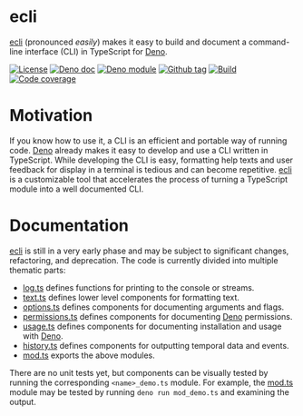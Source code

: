 # ecli

[ecli] (pronounced _easily_) makes it easy to build and document a command-line
interface (CLI) in TypeScript for [Deno].

[![License][license-shield]](LICENSE) [![Deno doc][deno-doc-shield]][deno-doc]
[![Deno module][deno-land-shield]][deno-land]
[![Github tag][github-shield]][github] [![Build][build-shield]][build]
[![Code coverage][coverage-shield]][coverage]

# Motivation

If you know how to use it, a CLI is an efficient and portable way of running
code. [Deno] already makes it easy to develop and use a CLI written in
TypeScript. While developing the CLI is easy, formatting help texts and user
feedback for display in a terminal is tedious and can become repetitive. [ecli]
is a customizable tool that accelerates the process of turning a TypeScript
module into a well documented CLI.

# Documentation

[ecli] is still in a very early phase and may be subject to significant changes,
refactoring, and deprecation. The code is currently divided into multiple
thematic parts:

- [log.ts](log.ts) defines functions for printing to the console or streams.
- [text.ts](text.ts) defines lower level components for formatting text.
- [options.ts](options.ts) defines components for documenting arguments and
  flags.
- [permissions.ts](permissions.ts) defines components for documenting [Deno]
  permissions.
- [usage.ts](usage.ts) defines components for documenting installation and usage
  with [Deno].
- [history.ts](history.ts) defines components for outputting temporal data and
  events.
- [mod.ts](mod.ts) exports the above modules.

There are no unit tests yet, but components can be visually tested by running
the corresponding `<name>_demo.ts` module. For example, the
[mod.ts](permissions.ts) module may be tested by running `deno run mod_demo.ts`
and examining the output.

[ecli]: #
[deno]: https://deno.land

<!-- badges -->

[github]: https://github.com/eibens/ecli
[github-shield]: https://img.shields.io/github/v/tag/eibens/ecli?label&logo=github
[coverage-shield]: https://img.shields.io/codecov/c/github/eibens/ecli?logo=codecov&label
[license-shield]: https://img.shields.io/github/license/eibens/ecli?color=informational
[coverage]: https://codecov.io/gh/eibens/ecli
[build]: https://github.com/eibens/ecli/actions/workflows/ci.yml
[build-shield]: https://img.shields.io/github/workflow/status/eibens/ecli/ci?logo=github&label
[deno-doc]: https://doc.deno.land/https/deno.land/x/ecli/mod.ts
[deno-doc-shield]: https://img.shields.io/badge/doc-informational?logo=deno
[deno-land]: https://deno.land/x/ecli
[deno-land-shield]: https://img.shields.io/badge/x/ecli-informational?logo=deno&label
